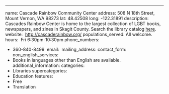 ---
name: Cascade Rainbow Community Center
address: 508 N 18th Street, Mount Vernon, WA 98273
lat: 48.42508
long: -122.31891
description: Cascades Rainbow Center is home to the largest collection of LGBT books, newspapers, and zines in Skagit County. Search the library catalog [here](http://cascaderainbow.org/catalog).
 website:  http://cascaderainbow.org/
populations_served: All welcome.
 hours:  Fri 6:30pm-10:30pm
phone_numbers:
  - 360-840-8499
 email: 
mailing_address:
contact_form:
non_english_services: 
  - Books in languages other than English are available.
 additional_information:
categories:
  - Libraries
supercategories:
  - Education
features:
  - Free
  - Translation
